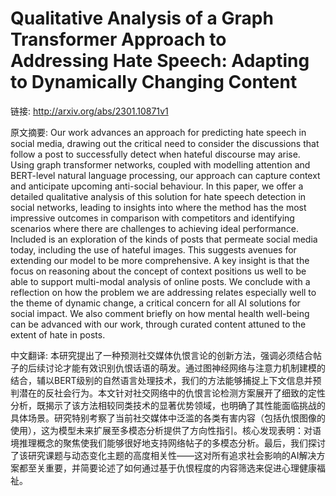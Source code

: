 # Qualitative Analysis of a Graph Transformer Approach to Addressing Hate Speech: Adapting to Dynamically Changing Content

链接: http://arxiv.org/abs/2301.10871v1

原文摘要:
Our work advances an approach for predicting hate speech in social media,
drawing out the critical need to consider the discussions that follow a post to
successfully detect when hateful discourse may arise. Using graph transformer
networks, coupled with modelling attention and BERT-level natural language
processing, our approach can capture context and anticipate upcoming
anti-social behaviour. In this paper, we offer a detailed qualitative analysis
of this solution for hate speech detection in social networks, leading to
insights into where the method has the most impressive outcomes in comparison
with competitors and identifying scenarios where there are challenges to
achieving ideal performance. Included is an exploration of the kinds of posts
that permeate social media today, including the use of hateful images. This
suggests avenues for extending our model to be more comprehensive. A key
insight is that the focus on reasoning about the concept of context positions
us well to be able to support multi-modal analysis of online posts. We conclude
with a reflection on how the problem we are addressing relates especially well
to the theme of dynamic change, a critical concern for all AI solutions for
social impact. We also comment briefly on how mental health well-being can be
advanced with our work, through curated content attuned to the extent of hate
in posts.

中文翻译:
本研究提出了一种预测社交媒体仇恨言论的创新方法，强调必须结合帖子的后续讨论才能有效识别仇恨话语的萌发。通过图神经网络与注意力机制建模的结合，辅以BERT级别的自然语言处理技术，我们的方法能够捕捉上下文信息并预判潜在的反社会行为。本文针对社交网络中的仇恨言论检测方案展开了细致的定性分析，既揭示了该方法相较同类技术的显著优势领域，也明确了其性能面临挑战的具体场景。研究特别考察了当前社交媒体中泛滥的各类有害内容（包括仇恨图像的使用），这为模型未来扩展至多模态分析提供了方向性指引。核心发现表明：对语境推理概念的聚焦使我们能够很好地支持网络帖子的多模态分析。最后，我们探讨了该研究课题与动态变化主题的高度相关性——这对所有追求社会影响的AI解决方案都至关重要，并简要论述了如何通过基于仇恨程度的内容筛选来促进心理健康福祉。
